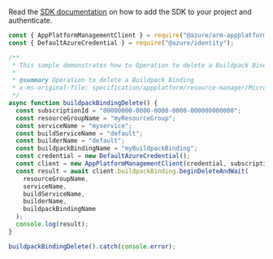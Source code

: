 Read the [SDK documentation](https://github.com/Azure/azure-sdk-for-js/blob/%40azure%2Farm-appplatform_2.0.0/sdk/appplatform/arm-appplatform/README.md) on how to add the SDK to your project and authenticate.

```javascript
const { AppPlatformManagementClient } = require("@azure/arm-appplatform");
const { DefaultAzureCredential } = require("@azure/identity");

/**
 * This sample demonstrates how to Operation to delete a Buildpack Binding
 *
 * @summary Operation to delete a Buildpack Binding
 * x-ms-original-file: specification/appplatform/resource-manager/Microsoft.AppPlatform/stable/2022-04-01/examples/BuildpackBinding_Delete.json
 */
async function buildpackBindingDelete() {
  const subscriptionId = "00000000-0000-0000-0000-000000000000";
  const resourceGroupName = "myResourceGroup";
  const serviceName = "myservice";
  const buildServiceName = "default";
  const builderName = "default";
  const buildpackBindingName = "myBuildpackBinding";
  const credential = new DefaultAzureCredential();
  const client = new AppPlatformManagementClient(credential, subscriptionId);
  const result = await client.buildpackBinding.beginDeleteAndWait(
    resourceGroupName,
    serviceName,
    buildServiceName,
    builderName,
    buildpackBindingName
  );
  console.log(result);
}

buildpackBindingDelete().catch(console.error);
```
